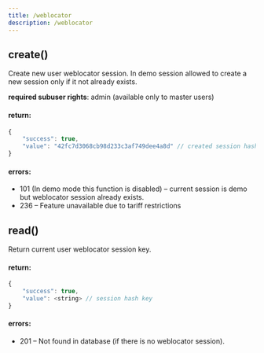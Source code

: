 ```yaml
---
title: /weblocator
description: /weblocator
---
```


## create()

Create new user weblocator session.
In demo session allowed to create a new session only if it not already exists.

**required subuser rights**: admin (available only to master users)

#### return:

```js
{
    "success": true,
    "value": "42fc7d3068cb98d233c3af749dee4a8d" // created session hash key
}
```

#### errors:

*   101 (In demo mode this function is disabled) – current session is demo but weblocator session already exists.
*   236 – Feature unavailable due to tariff restrictions


## read()

Return current user weblocator session key.

#### return:

```js
{
    "success": true,
    "value": <string> // session hash key
}
```

#### errors:

*   201 – Not found in database (if there is no weblocator session).
